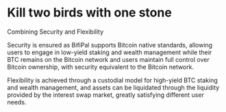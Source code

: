 # Kill two birds with one stone
Combining Security and Flexibility

Security is ensured as BifiPal supports Bitcoin native standards, allowing users to engage in low-yield staking and wealth management while their BTC remains on the Bitcoin network and users maintain full control over Bitcoin ownership, with security equivalent to the Bitcoin network.

Flexibility is achieved through a custodial model for high-yield BTC staking and wealth management, and assets can be liquidated through the liquidity provided by the interest swap market, greatly satisfying different user needs.